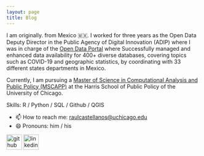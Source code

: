 ```yaml
---
layout: page
title: Blog
---
```


I am originally. from Mexico 🇲🇽. I worked for three years as the Open Data Deputy Director in the Public Agency of Digital Innovation (ADIP) where I was in charge of the [Open Data Portal](https://datos.cdmx.gob.mx/) where Successfully managed and enhanced data availability for 400+ diverse databases, covering topics such as COVID-19 and geographic statistics, by coordinating with 33 different states departments in Mexico. 

Currently, I am pursuing a [Master of Science in Computational Analysis and Public Policy (MSCAPP)](https://capp.uchicago.edu/curriculum/) at the Harris School of Public Policy of the University of Chicago.  

Skills: R / Python / SQL / Github / QGIS

- 📫 How to reach me: raulcastellanos@uchicago.edu 
- 😄 Pronouns: him / his  


[<img src='https://cdn.jsdelivr.net/npm/simple-icons@3.0.1/icons/github.svg' alt='github' height='40'>](https://github.com/https://github.com/rulocastellanos)  [<img src='https://cdn.jsdelivr.net/npm/simple-icons@3.0.1/icons/linkedin.svg' alt='linkedin' height='40'>](https://www.linkedin.com/in/https://www.linkedin.com/in/raul-santiago-castellanos//)  
